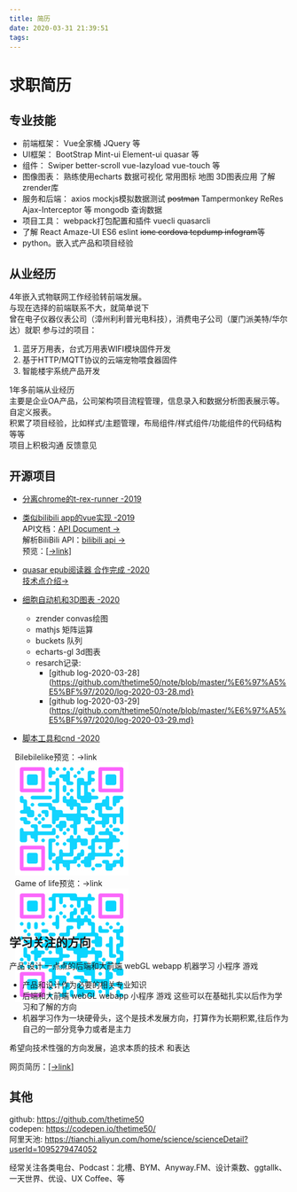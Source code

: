 ```yaml
---
title: 简历
date: 2020-03-31 21:39:51
tags:
---
```

# 求职简历

## 专业技能
- 前端框架：  Vue全家桶 JQuery 等
- UI框架：   BootStrap Mint-ui Element-ui quasar 等
- 组件： Swiper better-scroll vue-lazyload vue-touch 等
- 图像图表： 熟练使用echarts 数据可视化 常用图标 地图 3D图表应用
  了解zrender库
- 服务和后端： 
    axios mockjs模拟数据测试 <s>postman</s> Tampermonkey ReRes Ajax-Interceptor 等
    mongodb 查询数据
- 项目工具： webpack打包配置和插件 vuecli quasarcli
- 了解 React Amaze-UI ES6 eslint <s>ionc cordova tcpdump infogram</s>等
- python。嵌入式产品和项目经验

## 从业经历
4年嵌入式物联网工作经验转前端发展。  
与现在选择的前端联系不大，就简单说下  
曾在电子仪器仪表公司（漳州利利普光电科技），消费电子公司（厦门派美特/华尔达）就职
参与过的项目：
1. 蓝牙万用表，台式万用表WIFI模块固件开发  
2. 基于HTTP/MQTT协议的云端宠物喂食器固件
3. 智能楼宇系统产品开发

1年多前端从业经历  
主要是企业OA产品，公司架构项目流程管理，信息录入和数据分析图表展示等。自定义报表。  
积累了项目经验，比如样式/主题管理，布局组件/样式组件/功能组件的代码结构等等  
项目上积极沟通 反馈意见

## 开源项目
- [分离chrome的t-rex-runner -2019](https://thetime50.github.io/show-pages/t-rex-runner-zero)  
- [类似bilibili app的vue实现 -2019](https://github.com/thetime50/Bilebilelike)  
API文档：[API Document →](https://github.com/thetime50/Bilebilelike/blob/master/API%20Document.md)  
解析BiliBili API：[bilibili api →](https://github.com/thetime50/Bilebilelike/blob/master/docs/bilibili%20api/bilibili%20api.md)  
预览：[\[→link\]](https://thetime50.github.io/Bilebilelike/)  

- [quasar epub阅读器 合作完成 -2020](https://code.aliyun.com/zero-reader/frontend)  
  [技术点介绍->](https://code.aliyun.com/zero-reader/frontend/blob/master/docs/%E4%BB%8B%E7%BB%8D-lx.md)
- [细胞自动机和3D图表 -2020](https://codepen.io/thetime50/full/dyowVWE)  
  - zrender convas绘图
  - mathjs 矩阵运算
  - buckets 队列
  - echarts-gl 3d图表
  - resarch记录:
    - [github log-2020-03-28](https://github.com/thetime50/note/blob/master/%E6%97%A5%E5%BF%97/2020/log-2020-03-28.md}
    - [github log-2020-03-29](https://github.com/thetime50/note/blob/master/%E6%97%A5%E5%BF%97/2020/log-2020-03-29.md}
- [脚本工具和cnd -2020](https://github.com/thetime50/tampermonkeyscript/blob/master/README.md)

<style>
@import url('https://cdn.jsdelivr.net/gh/thetime50/tampermonkeyscript@master/style/common.css');

.img-wrap>div{
  margin: 0 10px;
}
</style>

<div class="img-wrap flex-layout frow" style="height:300px">
    <div class="flex-mean ">
        <div><a src="https://thetime50.github.io/Bilebilelike">Bilebilelike预览：→link</a></div>
        <img alt="Bilibililike-qr.png" 
            src="https://github.com/thetime50/Bilebilelike/raw/master/docs/imgs/Bilibililike-qr.png"/>
    </div>
    <div class="flex-mean">
        <div><a src="https://codepen.io/thetime50/full/dyowVWE">Game of life预览：→link</a></div>
        <img alt="GameOfLife-qr.png" 
            src="./img/GameOfLife-qr.png"/>
    </div>
</div>
<!--
http://www.wwei.cn/
液态 2000*2000
08d5ff
fb66fb
-->

## 学习关注的方向
产品 设计 一点点的后端和大前端 webGL webapp 机器学习 小程序 游戏  
- 产品和设计作为必要的相关专业知识  
- 后端和大前端 webGL webapp 小程序 游戏 这些可以在基础扎实以后作为学习和了解的方向  
- 机器学习作为一块硬骨头，这个是技术发展方向，打算作为长期积累,往后作为自己的一部分竞争力或者是主力

希望向技术性强的方向发展，追求本质的技术 和表达

网页简历：[\[→link\]](https://thetime50.github.io/resume/resume)

## 其他
github: https://github.com/thetime50  
codepen: https://codepen.io/thetime50/  
阿里天池: https://tianchi.aliyun.com/home/science/scienceDetail?userId=1095279474052  

经常关注各类电台、Podcast：北槽、BYM、Anyway.FM、设计乘数、ggtallk、一天世界、优设、UX Coffee、等  